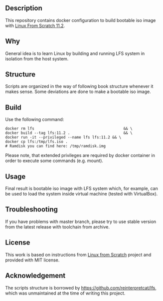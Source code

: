 ## Description

This repository contains docker configuration to build bootable iso
image with [Linux From Scratch 11.2](https://www.linuxfromscratch.org/lfs/downloads/11.2/LFS-BOOK-11.2.pdf).

## Why

General idea is to learn Linux by building and running LFS system in
isolation from the host system.

## Structure

Scripts are organized in the way of following book structure whenever
it makes sense. Some deviations are done to make a bootable iso image.

## Build

Use the following command:

    docker rm lfs                                        && \
    docker build --tag lfs:11.2 .                        && \
    docker run -it --privileged --name lfs lfs:11.2 && \
    docker cp lfs:/tmp/lfs.iso .
    # Ramdisk you can find here: /tmp/ramdisk.img

Please note, that extended privileges are required by docker container
in order to execute some commands (e.g. mount).

## Usage

Final result is bootable iso image with LFS system which, for
example, can be used to load the system inside virtual machine (tested with VirtualBox).

## Troubleshooting

If you have problems with master branch, please try to use stable version from the latest release with toolchain from archive.

## License

This work is based on instructions from [Linux from Scratch](http://www.linuxfromscratch.org/lfs)
project and provided with MIT license.

## Acknowledgement
The scripts structure is borrowed by https://github.com/reinterpretcat/lfs, which was unmaintained at
the time of writing this project.
